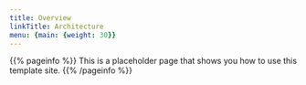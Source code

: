 ```yaml
---
title: Overview
linkTitle: Architecture
menu: {main: {weight: 30}}
---
```


{{% pageinfo %}}
This is a placeholder page that shows you how to use this template site.
{{% /pageinfo %}}

